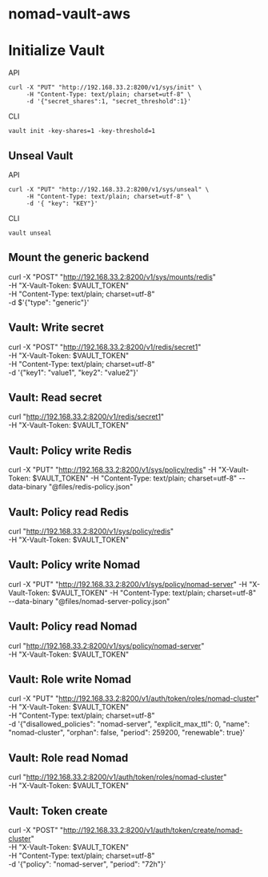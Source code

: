 # nomad-vault-aws

# Initialize Vault

API

```
curl -X "PUT" "http://192.168.33.2:8200/v1/sys/init" \
     -H "Content-Type: text/plain; charset=utf-8" \
     -d '{"secret_shares":1, "secret_threshold":1}'
```

CLI

```
vault init -key-shares=1 -key-threshold=1
```

## Unseal Vault

API

```
curl -X "PUT" "http://192.168.33.2:8200/v1/sys/unseal" \
     -H "Content-Type: text/plain; charset=utf-8" \
     -d '{ "key": "KEY"}'
```

CLI

```
vault unseal
```

## Mount the generic backend
curl -X "POST" "http://192.168.33.2:8200/v1/sys/mounts/redis" \
     -H "X-Vault-Token: $VAULT_TOKEN" \
     -H "Content-Type: text/plain; charset=utf-8" \
     -d $'{"type": "generic"}'

## Vault: Write secret
curl -X "POST" "http://192.168.33.2:8200/v1/redis/secret1" \
     -H "X-Vault-Token: $VAULT_TOKEN" \
     -H "Content-Type: text/plain; charset=utf-8" \
     -d '{"key1": "value1", "key2": "value2"}'

## Vault: Read secret
curl "http://192.168.33.2:8200/v1/redis/secret1" \
     -H "X-Vault-Token: $VAULT_TOKEN"

## Vault: Policy write Redis
curl -X "PUT" "http://192.168.33.2:8200/v1/sys/policy/redis" -H "X-Vault-Token: $VAULT_TOKEN" -H "Content-Type: text/plain; charset=utf-8" --data-binary "@files/redis-policy.json"

## Vault: Policy read Redis
curl "http://192.168.33.2:8200/v1/sys/policy/redis" \
     -H "X-Vault-Token: $VAULT_TOKEN"

## Vault: Policy write Nomad
curl -X "PUT" "http://192.168.33.2:8200/v1/sys/policy/nomad-server" -H "X-Vault-Token: $VAULT_TOKEN" -H "Content-Type: text/plain; charset=utf-8" --data-binary "@files/nomad-server-policy.json"

## Vault: Policy read Nomad
curl "http://192.168.33.2:8200/v1/sys/policy/nomad-server" \
     -H "X-Vault-Token: $VAULT_TOKEN"

## Vault: Role write Nomad
curl -X "PUT" "http://192.168.33.2:8200/v1/auth/token/roles/nomad-cluster" \
     -H "X-Vault-Token: $VAULT_TOKEN" \
     -H "Content-Type: text/plain; charset=utf-8" \
     -d '{"disallowed_policies": "nomad-server", "explicit_max_ttl": 0, "name": "nomad-cluster", "orphan": false, "period": 259200, "renewable": true}'

## Vault: Role read Nomad
curl "http://192.168.33.2:8200/v1/auth/token/roles/nomad-cluster" \
     -H "X-Vault-Token: $VAULT_TOKEN"

## Vault: Token create
curl -X "POST" "http://192.168.33.2:8200/v1/auth/token/create/nomad-cluster" \
     -H "X-Vault-Token: $VAULT_TOKEN" \
     -H "Content-Type: text/plain; charset=utf-8" \
     -d '{"policy": "nomad-server", "period": "72h"}'
